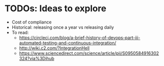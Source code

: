 # TODOs: Ideas to explore

- Cost of compliance
- Historical: releasing once a year vs releasing daily
- To read:
    - https://circleci.com/blog/a-brief-history-of-devops-part-iii-automated-testing-and-continuous-integration/
    - http://wiki.c2.com/?IntegrationHell
    - https://www.sciencedirect.com/science/article/pii/S0950584916302324?via%3Dihub
